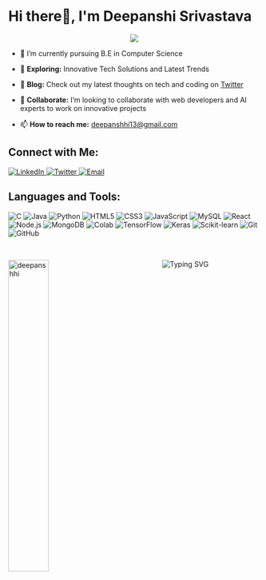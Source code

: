 # Hi there👋, I'm Deepanshi Srivastava 



<p align="center">
  <img src="https://readme-typing-svg.herokuapp.com?font=Fira+Code&size=22&pause=1000&color=FF5733&width=435&lines=A+Passionate+Web+Developer;AI+Enthusiast;Always+Learning+New+Technology">
</p>


- 🌱 I’m currently pursuing B.E in Computer Science    

- 🚀 **Exploring:** Innovative Tech Solutions and Latest Trends      
- 📝 **Blog:** Check out my latest thoughts on tech and coding on [Twitter](https://twitter.com/Deepanshi135)       
- 👯 **Collaborate:** I’m looking to collaborate with web developers and AI experts to work on innovative projects        
- 📫 **How to reach me:** [deepanshhi13@gmail.com](mailto:deepanshhi13@gmail.com)        




## Connect with Me:

<p>
  <a href="https://www.linkedin.com/in/deepanshisrivastava13/" target="_blank">
    <img src="https://img.shields.io/badge/LinkedIn-0077B5?style=for-the-badge&logo=linkedin&logoColor=white" alt="LinkedIn">
  </a>
  <a href="https://twitter.com/Deepanshi135" target="_blank">
    <img src="https://img.shields.io/badge/Twitter-1DA1F2?style=for-the-badge&logo=twitter&logoColor=white" alt="Twitter">
  </a>
  <a href="mailto:deepanshhi13@gmail.com">
    <img src="https://img.shields.io/badge/Email-D14836?style=for-the-badge&logo=gmail&logoColor=white" alt="Email">
  </a>
 <!-- <p align="left"> <img src="https://komarev.com/ghpvc/?username=deepanshhi" alt="deepanshhi" /> </p> -->
</p>

## Languages and Tools:

<p>
<img src="https://img.shields.io/badge/C-00599C?style=for-the-badge&logo=c&logoColor=white" alt="C">
<img src="https://img.shields.io/badge/Java-ED8B00?style=for-the-badge&logo=java&logoColor=white" alt="Java">
<img src="https://img.shields.io/badge/Python-306998?style=for-the-badge&logo=python&logoColor=white" alt="Python">
<img src="https://img.shields.io/badge/HTML5-E34F26?style=for-the-badge&logo=html5&logoColor=white" alt="HTML5">
<img src="https://img.shields.io/badge/CSS3-1572B6?style=for-the-badge&logo=css3&logoColor=white" alt="CSS3">
<img src="https://img.shields.io/badge/JavaScript-F7DF1E?style=for-the-badge&logo=javascript&logoColor=black" alt="JavaScript">
<img src="https://img.shields.io/badge/MySQL-00000F?style=for-the-badge&logo=mysql&logoColor=white" alt="MySQL">
<img src="https://img.shields.io/badge/React-20232A?style=for-the-badge&logo=react&logoColor=61DAFB" alt="React">
<img src="https://img.shields.io/badge/Node.js-3C873A?style=for-the-badge&logo=nodedotjs&logoColor=white" alt="Node.js">
<img src="https://img.shields.io/badge/MongoDB-4EA94B?style=for-the-badge&logo=mongodb&logoColor=white" alt="MongoDB">
<img src="https://img.shields.io/badge/Colab-F9AB00?style=for-the-badge&logo=googlecolab&color=525252" alt="Colab">
<img src="https://img.shields.io/badge/TensorFlow-FF9900?style=for-the-badge&logo=tensorflow&logoColor=white" alt="TensorFlow">
<img src="https://img.shields.io/badge/Keras-D00000?style=for-the-badge&logo=keras&logoColor=white" alt="Keras">
<img src="https://img.shields.io/badge/Scikit--learn-4B8BBE?style=for-the-badge&logo=scikit-learn&logoColor=white" alt="Scikit-learn">
<img src="https://img.shields.io/badge/Git-FF4136?style=for-the-badge&logo=git&logoColor=white" alt="Git">
<img src="https://img.shields.io/badge/GitHub-181717?style=for-the-badge&logo=github&logoColor=white" alt="GitHub">
</p>
<br>

<p align = 'left' ><img width = " 40%" align="left" src="https://github-readme-stats.vercel.app/api/top-langs/?username=deepanshhi&layout=compact" alt="deepanshhi" /></p>
<!-- <p > <img width="50%" align="right" src="https://github-readme-stats.vercel.app/api?username=deepanshhi&show_icons=true&hide_border=true"/> </p> -->

<p align="center">
  <img src="https://readme-typing-svg.herokuapp.com?font=Fira+Code&size=22&pause=1000&color=FF5733&center=true&vCenter=true&width=435&lines=TTThank+you+for+visiting+my+profile!!" alt="Typing SVG">
</p>
                                                  
